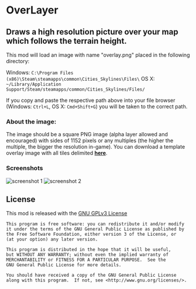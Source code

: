 # OverLayer

## Draws a high resolution picture over your map which follows the terrain height.

This mod will load an image with name "overlay.png" placed in the following directory:

Windows: `C:\Program Files (x86)\Steam\steamapps\common\Cities_Skylines\Files\`
OS X: `~/Library/Application Support/Steam/steamapps/common/Cities_Skylines/Files/`

If you copy and paste the respective path above into your file browser (Windows: `Ctrl+L`, OS X: `Cmd+Shift+G`) you will be taken to the correct path.

### About the image:

The image should be a square PNG image (alpha layer allowed and encouraged) with sides of 1152 pixels or any multiples (the higher the multiple, the bigger the resolution in-game). You can download a template overlay image with all tiles delimited [**here**](https://raw.githubusercontent.com/brunophilipe/OverLayer/master/Resources/overlay_base.png).

### Screenshots

![screenshot 1](http://i.imgur.com/FsFfRkS.jpg)
![screenshot 2](http://i.imgur.com/CaYU8w4.jpg)

## License

This mod is released with the [GNU GPLv3 License](http://www.gnu.org/licenses/gpl-3.0.html)

```
This program is free software: you can redistribute it and/or modify
it under the terms of the GNU General Public License as published by
the Free Software Foundation, either version 3 of the License, or
(at your option) any later version.

This program is distributed in the hope that it will be useful,
but WITHOUT ANY WARRANTY; without even the implied warranty of
MERCHANTABILITY or FITNESS FOR A PARTICULAR PURPOSE.  See the
GNU General Public License for more details.

You should have received a copy of the GNU General Public License
along with this program.  If not, see <http://www.gnu.org/licenses/>.
```